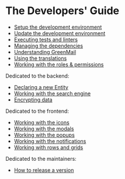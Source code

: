 # The Developers' Guide

- [Setup the development environment](/docs/developers/setup.md)
- [Update the development environment](/docs/developers/update.md)
- [Executing tests and linters](/docs/developers/tests.md)
- [Managing the dependencies](/docs/developers/dependencies.md)
- [Understanding GreenMail](/docs/developers/greenmail.md)
- [Using the translations](/docs/developers/translations.md)
- [Working with the roles & permissions](/docs/developers/roles.md)

Dedicated to the backend:

- [Declaring a new Entity](/docs/developers/entity.md)
- [Working with the search engine](/docs/developers/search-engine.md)
- [Encrypting data](/docs/developers/encryptor.md)

Dedicated to the frontend:

- [Working with the icons](/docs/developers/icons.md)
- [Working with the modals](/docs/developers/modals.md)
- [Working with the popups](/docs/developers/popups.md)
- [Working with the notifications](/docs/developers/notifications.md)
- [Working with rows and grids](/docs/developers/rows-and-grids.md)

Dedicated to the maintainers:

- [How to release a version](/docs/developers/release.md)
